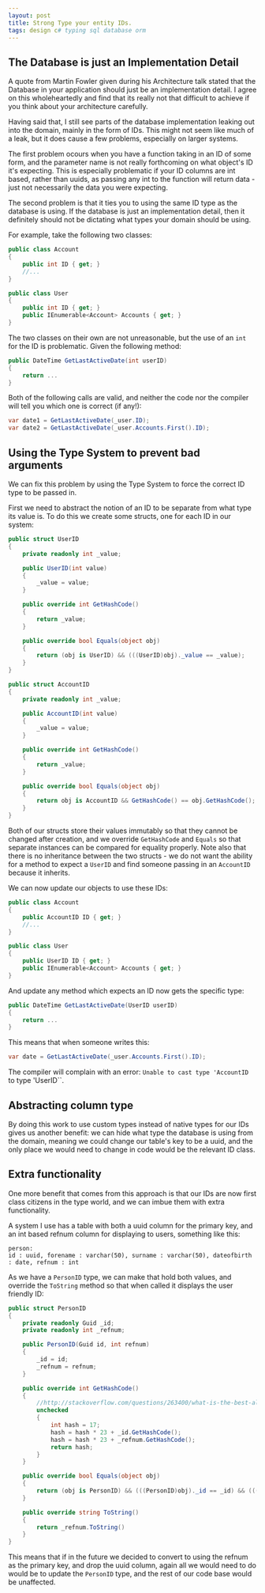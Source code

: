 ```yaml
---
layout: post
title: Strong Type your entity IDs.
tags: design c# typing sql database orm
---
```


## The Database is just an Implementation Detail

A quote from Martin Fowler given during his Architecture talk stated that the Database in your application should just be an implementation detail.  I agree on this wholeheartedly and find that its really not that difficult to achieve if you think about your architecture carefully.

Having said that, I still see parts of the database implementation leaking out into the domain, mainly in the form of IDs.  This might not seem like much of a leak, but it does cause a few problems, especially on larger systems.

The first problem ocours when you have a function taking in an ID of some form, and the parameter name is not really forthcoming on what object's ID it's expecting.  This is especially problematic if your ID columns are int based, rather than uuids, as passing any int to the function will return data - just not necessarily the data you were expecting.

The second problem is that it ties you to using the same ID type as the database is using.  If the database is just an implementation detail, then it definitely should not be dictating what types your domain should be using.

For example, take the following two classes:

```csharp
public class Account
{
	public int ID { get; }
	//...
}

public class User
{
	public int ID { get; }
	public IEnumerable<Account> Accounts { get; }
}
```

The two classes on their own are not unreasonable, but the use of an `int` for the ID is problematic.  Given the following method:

```csharp
public DateTime GetLastActiveDate(int userID)
{
	return ...
}
```

Both of the following calls are valid, and neither the code nor the compiler will tell you which one is correct (if any!):

```csharp
var date1 = GetLastActiveDate(_user.ID);
var date2 = GetLastActiveDate(_user.Accounts.First().ID);
```


## Using the Type System to prevent bad arguments

We can fix this problem by using the Type System to force the correct ID type to be passed in.

First we need to abstract the notion of an ID to be separate from what type its value is.  To do this we create some structs, one for each ID in our system:

```csharp
public struct UserID
{
	private readonly int _value;

	public UserID(int value)
	{
		_value = value;
	}

	public override int GetHashCode()
	{
		return _value;
	}

	public override bool Equals(object obj)
	{
		return (obj is UserID) && (((UserID)obj)._value == _value);
	}
}

public struct AccountID
{
	private readonly int _value;

	public AccountID(int value)
	{
		_value = value;
	}

	public override int GetHashCode()
	{
		return _value;
	}

	public override bool Equals(object obj)
	{
		return obj is AccountID && GetHashCode() == obj.GetHashCode();
	}
}
```

Both of our structs store their values immutably so that they cannot be changed after creation, and we override `GetHashCode` and `Equals` so that separate instances can be compared for equality properly.  Note also that there is no inheritance between the two structs - we do not want the ability for a method to expect a `UserID` and find someone passing in an `AccountID` because it inherits.

We can now update our objects to use these IDs:

```csharp
public class Account
{
	public AccountID ID { get; }
	//...
}

public class User
{
	public UserID ID { get; }
	public IEnumerable<Account> Accounts { get; }
}
```

And update any method which expects an ID now gets the specific type:

```csharp
public DateTime GetLastActiveDate(UserID userID)
{
	return ...
}
```

This means that when someone writes this:

```csharp
var date = GetLastActiveDate(_user.Accounts.First().ID);
```

The compiler will complain with an error: `Unable to cast type 'AccountID` to type 'UserID``.

## Abstracting column type

By doing this work to use custom types instead of native types for our IDs gives us another benefit:  we can hide what type the database is using from the domain, meaning we could change our table's key to be a uuid, and the only place we would need to change in code would be the relevant ID class.

## Extra functionality

One more benefit that comes from this approach is that our IDs are now first class citizens in the type world, and we can imbue them with extra functionality.

A system I use has a table with both a uuid column for the primary key, and an int based refnum column for displaying to users, something like this:

	person:
	id : uuid, forename : varchar(50), surname : varchar(50), dateofbirth : date, refnum : int

As we have a `PersonID` type, we can make that hold both values, and override the `ToString` method so that when called it displays the user friendly ID:

```csharp
public struct PersonID
{
	private readonly Guid _id;
	private readonly int _refnum;

	public PersonID(Guid id, int refnum)
	{
		_id = id;
		_refnum = refnum;
	}

	public override int GetHashCode()
	{
		//http://stackoverflow.com/questions/263400/what-is-the-best-algorithm-for-an-overridden-system-object-gethashcode/263416#263416
		unchecked
		{
			int hash = 17;
			hash = hash * 23 + _id.GetHashCode();
			hash = hash * 23 + _refnum.GetHashCode();
			return hash;
		}
	}

	public override bool Equals(object obj)
	{
		return (obj is PersonID) && (((PersonID)obj)._id == _id) && (((PersonID)obj)._refnum == _refnum);
	}

	public override string ToString()
	{
		return _refnum.ToString()
	}
}
```

This means that if in the future we decided to convert to using the refnum as the primary key, and drop the uuid column, again all we would need to do would be to update the `PersonID` type, and the rest of our code base would be unaffected.
